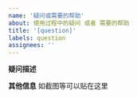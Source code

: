 ```yaml
---
name: '疑问或需要的帮助'
about: 使用过程中的疑问 或者 需要的帮助
title: '[question]'
labels: question
assignees: ''
---
```


**疑问描述**

**其他信息**
如截图等可以贴在这里
